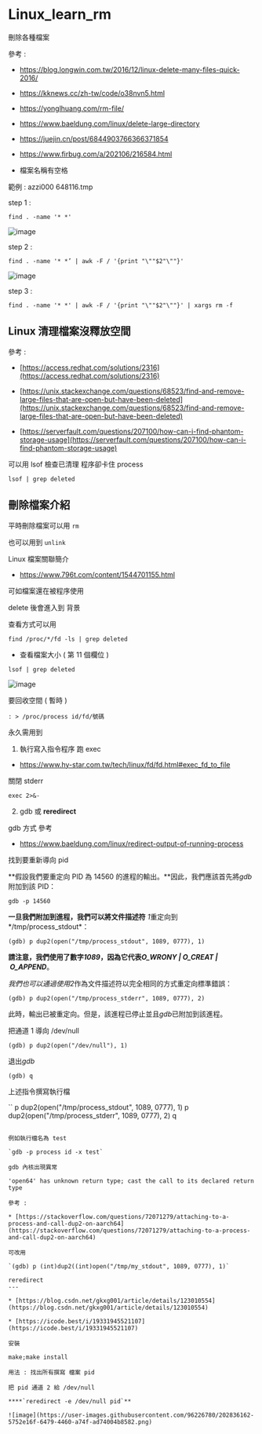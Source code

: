# Linux_learn_rm
刪除各種檔案

參考 : 

* https://blog.longwin.com.tw/2016/12/linux-delete-many-files-quick-2016/
* https://kknews.cc/zh-tw/code/o38nvn5.html
* https://yonglhuang.com/rm-file/
* https://www.baeldung.com/linux/delete-large-directory
* https://juejin.cn/post/6844903766366371854
* https://www.firbug.com/a/202106/216584.html

* 檔案名稱有空格

範例 : azzi000 648116.tmp

step 1 : 

`find . -name '* *'`

![image](https://user-images.githubusercontent.com/96226780/202835936-0638d951-608f-42e1-8493-a56c9ae453f1.png)

step 2 : 

`find . -name '* *’ | awk -F / '{print "\""$2"\""}'`

![image](https://user-images.githubusercontent.com/96226780/202835945-1f59e070-c759-4191-bc6f-b69a6b5d45ff.png)

step 3 : 

`find . -name '* *' | awk -F / '{print "\""$2"\""}' | xargs rm -f`

Linux 清理檔案沒釋放空間
---

參考 : 

* [https://access.redhat.com/solutions/2316](https://access.redhat.com/solutions/2316)

* [https://unix.stackexchange.com/questions/68523/find-and-remove-large-files-that-are-open-but-have-been-deleted](https://unix.stackexchange.com/questions/68523/find-and-remove-large-files-that-are-open-but-have-been-deleted)

* [https://serverfault.com/questions/207100/how-can-i-find-phantom-storage-usage](https://serverfault.com/questions/207100/how-can-i-find-phantom-storage-usage)

可以用 lsof 檢查已清理 程序卻卡住 process

`lsof | grep deleted`

刪除檔案介紹
---

平時刪除檔案可以用 `rm`

也可以用到 `unlink`

Linux 檔案關聯簡介

* https://www.796t.com/content/1544701155.html

可如檔案還在被程序使用

delete 後會進入到 背景

查看方式可以用

`find /proc/*/fd -ls | grep deleted`

* 查看檔案大小 ( 第 11 個欄位 )

`lsof | grep deleted`

![image](https://user-images.githubusercontent.com/96226780/202836095-c951e80d-70a2-461c-8dd8-b45eba38ef73.png)

要回收空間 ( 暫時 ) 

`: > /proc/process id/fd/號碼`

永久需用到 

1. 執行寫入指令程序 跑 exec

* https://www.hy-star.com.tw/tech/linux/fd/fd.html#exec_fd_to_file

關閉 stderr

`exec 2>&-`

2. gdb 或 ****reredirect****

gdb 方式 參考 

* https://www.baeldung.com/linux/redirect-output-of-running-process

找到要重新導向 pid

**假設我們要重定向 PID 為 14560 的進程的輸出。**因此，我們應該首先將*gdb*附加到該 PID：

`gdb -p 14560`

**一旦我們附加到進程，我們可以將文件描述符** *1*重定向到*/tmp/process_stdout*：

`(gdb) p dup2(open("/tmp/process_stdout", 1089, 0777), 1)`

**請注意，我們使用了數字*1089*，因為它代表*O_WRONY | O_CREAT | O_APPEND***。

*我們也可以通過使用2*作為文件描述符以完全相同的方式重定向標準錯誤：

`(gdb) p dup2(open("/tmp/process_stderr", 1089, 0777), 2)`

此時，輸出已被重定向。但是，該進程已停止並且*gdb*已附加到該進程。

把通道 1 導向 /dev/null

`(gdb) p dup2(open("/dev/null"), 1)`

退出*gdb*

`(gdb) q`

上述指令撰寫執行檔

``
p dup2(open("/tmp/process_stdout", 1089, 0777), 1)
p dup2(open("/tmp/process_stderr", 1089, 0777), 2)
q
```

例如執行檔名為 test

`gdb -p process id -x test`

gdb 內核出現異常

'open64' has unknown return type; cast the call to its declared return type

參考 : 

* [https://stackoverflow.com/questions/72071279/attaching-to-a-process-and-call-dup2-on-aarch64](https://stackoverflow.com/questions/72071279/attaching-to-a-process-and-call-dup2-on-aarch64)

可改用 

`(gdb) p (int)dup2((int)open("/tmp/my_stdout", 1089, 0777), 1)`

reredirect
---

* [https://blog.csdn.net/gkxg001/article/details/123010554](https://blog.csdn.net/gkxg001/article/details/123010554)

* [https://icode.best/i/19331945521107](https://icode.best/i/19331945521107)

安裝 

make;make install

用法 : 找出所有撰寫 檔案 pid

把 pid 通道 2 給 /dev/null

****`reredirect -e /dev/null pid`**

![image](https://user-images.githubusercontent.com/96226780/202836162-5752e16f-6479-4460-a74f-ad74004b8582.png)


